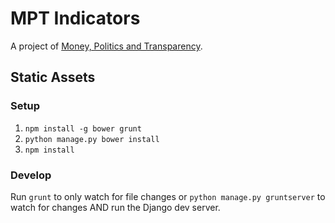 # MPT Indicators

A project of [Money, Politics and Transparency](http://moneypoliticstransparency.org).

## Static Assets

### Setup

1. `npm install -g bower grunt`
1. `python manage.py bower install`
1. `npm install`

### Develop

Run `grunt` to only watch for file changes or `python manage.py gruntserver` to
watch for changes AND run the Django dev server.
